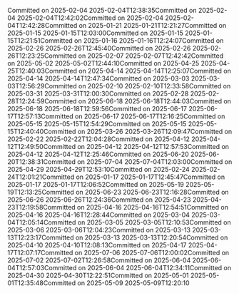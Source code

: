 Committed on 2025-02-04 2025-02-04T12:38:35Committed on 2025-02-04 2025-02-04T12:42:02Committed on 2025-02-04 2025-02-04T12:42:28Committed on 2025-01-21 2025-01-21T12:21:27Committed on 2025-01-15 2025-01-15T12:03:00Committed on 2025-01-15 2025-01-15T12:21:51Committed on 2025-01-16 2025-01-16T12:24:07Committed on 2025-02-26 2025-02-26T12:45:40Committed on 2025-02-26 2025-02-26T12:23:25Committed on 2025-02-07 2025-02-07T12:42:42Committed on 2025-05-02 2025-05-02T12:44:10Committed on 2025-04-25 2025-04-25T12:40:03Committed on 2025-04-14 2025-04-14T12:25:07Committed on 2025-04-14 2025-04-14T12:47:34Committed on 2025-03-03 2025-03-03T12:56:29Committed on 2025-02-10 2025-02-10T12:33:58Committed on 2025-03-31 2025-03-31T12:00:30Committed on 2025-02-28 2025-02-28T12:24:59Committed on 2025-06-18 2025-06-18T12:44:03Committed on 2025-06-18 2025-06-18T12:59:56Committed on 2025-06-17 2025-06-17T12:57:13Committed on 2025-06-17 2025-06-17T12:16:25Committed on 2025-05-15 2025-05-15T12:54:29Committed on 2025-05-15 2025-05-15T12:40:40Committed on 2025-03-26 2025-03-26T12:09:47Committed on 2025-02-22 2025-02-22T12:04:28Committed on 2025-04-12 2025-04-12T12:49:50Committed on 2025-04-12 2025-04-12T12:57:53Committed on 2025-04-12 2025-04-12T12:25:46Committed on 2025-06-20 2025-06-20T12:38:31Committed on 2025-07-04 2025-07-04T12:03:00Committed on 2025-04-29 2025-04-29T12:53:10Committed on 2025-02-24 2025-02-24T12:01:21Committed on 2025-01-17 2025-01-17T12:45:47Committed on 2025-01-17 2025-01-17T12:06:52Committed on 2025-05-19 2025-05-19T12:13:25Committed on 2025-06-23 2025-06-23T12:16:28Committed on 2025-06-26 2025-06-26T12:24:36Committed on 2025-04-23 2025-04-23T12:19:58Committed on 2025-04-16 2025-04-16T12:54:51Committed on 2025-04-16 2025-04-16T12:28:44Committed on 2025-03-04 2025-03-04T12:05:14Committed on 2025-03-05 2025-03-05T12:10:53Committed on 2025-03-06 2025-03-06T12:04:23Committed on 2025-03-13 2025-03-13T12:23:17Committed on 2025-03-13 2025-03-13T12:20:54Committed on 2025-04-10 2025-04-10T12:08:13Committed on 2025-04-17 2025-04-17T12:07:17Committed on 2025-07-06 2025-07-06T12:00:02Committed on 2025-07-02 2025-07-02T12:26:58Committed on 2025-06-04 2025-06-04T12:57:03Committed on 2025-06-04 2025-06-04T12:34:11Committed on 2025-04-30 2025-04-30T12:22:51Committed on 2025-05-01 2025-05-01T12:35:48Committed on 2025-05-09 2025-05-09T12:20:10